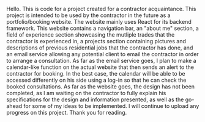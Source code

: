 Hello. This is code for a project created for a contractor acquaintance. This project is intended to be used by the contractor in the future as a 
portfolio/booking website. The website mainly uses React for its backend framework. This website contains a navigation bar, an "about me" section, 
a field of experience section showcasing the mutliple trades that the contractor is experienced in, a projects section containing pictures and 
descriptions of previous residential jobs that the contractor has done, and an email service allowing any potential client to email the contractor
in order to arrange a consultation. As far as the email service goes, I plan to make a calendar-like function on the actual website that then sends
an alert to the contractor for booking. In the best case, the calendar will be able to be accessed differently on his side using a log-in so that 
he can check the booked consultations. As far as the website goes, the design has not been completed, as I am waiting on the contractor to fully
explain his specifications for the design and information presented, as well as the go-ahead for some of my ideas to be implemented. I will continue 
to upload any progress on this project. Thank you for reading.
